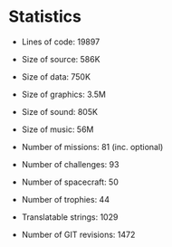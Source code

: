 # Statistics

* Lines of code: 19897
* Size of source: 586K
* Size of data: 750K
* Size of graphics: 3.5M
* Size of sound: 805K
* Size of music: 56M

* Number of missions: 81 (inc. optional)
* Number of challenges: 93
* Number of spacecraft: 50
* Number of trophies: 44

* Translatable strings: 1029

* Number of GIT revisions: 1472
